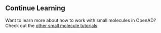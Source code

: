 ## Continue Learning

Want to learn more about how to work with small molecules in OpenAD?  
Check out the [other small molecule tutorials](/blog/category/small-molecules.md).
